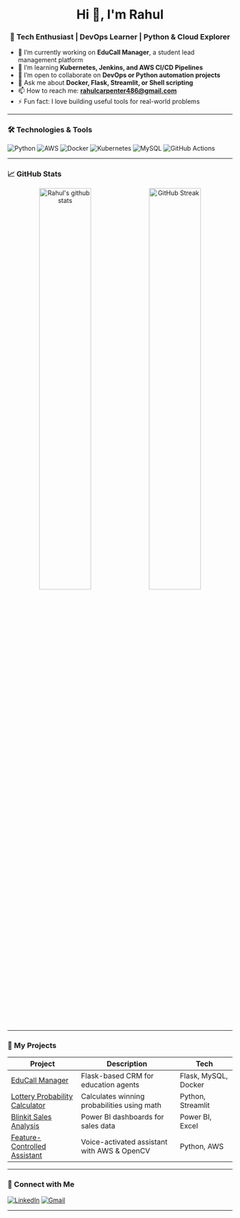 <h1 align="center">Hi 👋, I'm Rahul</h1>
<h3 align="center">🚀 Tech Enthusiast | DevOps Learner | Python & Cloud Explorer</h3>

- 🔭 I’m currently working on **EduCall Manager**, a student lead management platform  
- 🌱 I’m learning **Kubernetes, Jenkins, and AWS CI/CD Pipelines**  
- 👯 I’m open to collaborate on **DevOps or Python automation projects**  
- 💬 Ask me about **Docker, Flask, Streamlit, or Shell scripting**  
- 📫 How to reach me: **rahulcarpenter486@gmail.com**  
- ⚡ Fun fact: I love building useful tools for real-world problems  

---

### 🛠️ Technologies & Tools
![Python](https://img.shields.io/badge/-Python-3776AB?style=flat-square&logo=python&logoColor=white)
![AWS](https://img.shields.io/badge/-AWS-232F3E?style=flat-square&logo=amazonaws)
![Docker](https://img.shields.io/badge/-Docker-2496ED?style=flat-square&logo=docker&logoColor=white)
![Kubernetes](https://img.shields.io/badge/-Kubernetes-326CE5?style=flat-square&logo=kubernetes&logoColor=white)
![MySQL](https://img.shields.io/badge/-MySQL-4479A1?style=flat-square&logo=mysql&logoColor=white)
![GitHub Actions](https://img.shields.io/badge/-GitHub%20Actions-2088FF?style=flat-square&logo=github-actions&logoColor=white)

---

### 📈 GitHub Stats
<p align="center">
  <img src="https://github-readme-stats.vercel.app/api?username=Rahul-carpenter&show_icons=true&theme=radical" alt="Rahul's github stats" width="48%"/> 
  <img src="https://github-readme-streak-stats.herokuapp.com/?user=Rahul-carpenter&theme=radical" alt="GitHub Streak" width="48%"/>
</p>

---

### 🚀 My Projects

| Project | Description | Tech |
|--------|-------------|------|
| [EduCall Manager](https://github.com/Rj123/educall-manager) | Flask-based CRM for education agents | Flask, MySQL, Docker |
| [Lottery Probability Calculator](https://github.com/Rj123/lottery-calculator) | Calculates winning probabilities using math | Python, Streamlit |
| [Blinkit Sales Analysis](https://github.com/Rj123/blinkit-powerbi) | Power BI dashboards for sales data | Power BI, Excel |
| [Feature-Controlled Assistant](https://github.com/Rj123/ai-voice-assistant) | Voice-activated assistant with AWS & OpenCV | Python, AWS |

---

### 🔗 Connect with Me

[![LinkedIn](https://img.shields.io/badge/-LinkedIn-0A66C2?style=flat-square&logo=linkedin&logoColor=white)](https://www.linkedin.com/in/your-profile/)
[![Gmail](https://img.shields.io/badge/-Gmail-D14836?style=flat-square&logo=gmail&logoColor=white)](mailto:your_email@gmail.com)

---
